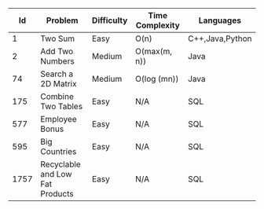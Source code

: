 Id|Problem|Difficulty|Time Complexity|Languages
---|---|---|---|--
1|Two Sum|Easy|O(n)|C++,Java,Python
2|Add Two Numbers|Medium|O(max(m, n))|Java
74|Search a 2D Matrix|Medium|O(log (mn))|Java
175|Combine Two Tables|Easy|N/A|SQL
577|Employee Bonus|Easy|N/A|SQL
595|Big Countries|Easy|N/A|SQL
1757|Recyclable and Low Fat Products|Easy|N/A|SQL
